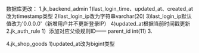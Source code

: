 数据库更改：
1.jk_backend_admin
    1)last_login_time、updated_at、created_at改为timestamp类型
    2)last_login_ip改为字符串varchar(20)
    3)last_login_ip默认值改为'0.0.0.0'（新增用户并不更新登录IP）
    4)updated_at根据当前时间戳更新
2.jk_auth_rule
    1）添加对应父级规则ID—— parent_id  int(11)
3.

4.jk_shop_goods
    1)updated_at改为bigint类型